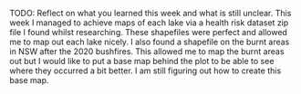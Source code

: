 TODO: Reflect on what you learned this week and what is still unclear.
This week I managed to achieve maps of each lake via a health risk dataset zip file I found whilst researching. These shapefiles were perfect and allowed me to map out each lake nicely. 
I also found a shapefile on the burnt areas in NSW after the 2020 bushfires. This allowed me to map the burnt areas out but I would like to put a base map behind the plot to be able to see where they occurred a bit better. I am still figuring out how to create this base map.